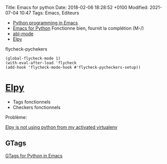 Title:  Emacs for python
Date:   2018-02-06 18:28:52 +0100
Modified: 2021-07-04 10:47
Tags: Emacs, Editeurs


* [Python programming in Emacs](https://www.emacswiki.org/emacs/PythonProgrammingInEmacs)
* [Emacs for Python](https://github.com/gabrielelanaro/emacs-for-python) Fonctionne bien, fournit la complétion (M-/)
* [abl-mode](https://github.com/afroisalreadyinu/abl-mode)
* [Elpy](https://github.com/jorgenschaefer/elpy)

flycheck-pychekers

    (global-flycheck-mode 1)
    (with-eval-after-load 'flycheck
    (add-hook 'flycheck-mode-hook #'flycheck-pycheckers-setup))

# [Elpy](https://github.com/jorgenschaefer/elpy)

* Tags fonctionnels
* Checkers fonctionnels

Problème:

[Elpy is not using python from my activated virtualenv](https://github.com/jorgenschaefer/elpy/issues/538)

## GTags

[GTags for Python in Emacs](https://blade6570.github.io/soumyatripathy/blog_gnuglobal/gnu_global.html)
